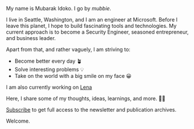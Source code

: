 My name is Mubarak Idoko. I go by *mubbie*.

I live in Seattle, Washington, and I am an engineer at Microsoft. Before I leave this planet, I hope to build fascinating tools and technologies. My current approach is to become a Security Engineer, seasoned entrepreneur, and business leader.

Apart from that, and rather vaguely, I am striving to: 
- Become better every day 🪴
- Solve interesting problems 💡
- Take on the world with a big smile on my face 😀

I am also currently working on [Lena](https://lena.africa/)

Here, I share some of my thoughts, ideas, learnings, and more. ✍🏾️

[Subscribe](https://mubbiesnotebook.substack.com/) to get full access to the newsletter and publication archives.

Welcome.
